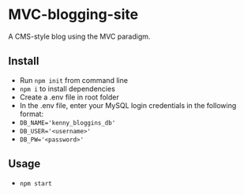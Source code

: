 # MVC-blogging-site
A CMS-style blog using the MVC paradigm.

## Install

* Run `npm init` from command line
* `npm i` to install dependencies
* Create a .env file in root folder
* In the .env file, enter your MySQL login credentials in the following format:
* `DB_NAME='kenny_bloggins_db'`
* `DB_USER='<username>'`
* `DB_PW='<password>'`

## Usage

* `npm start`
